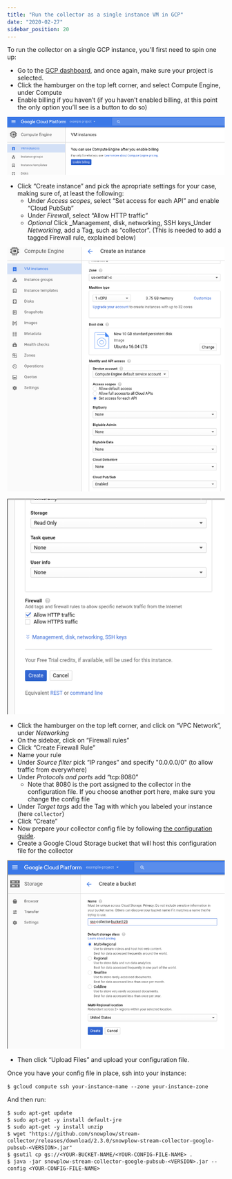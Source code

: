 ```yaml
---
title: "Run the collector as a single instance VM in GCP"
date: "2020-02-27"
sidebar_position: 20
---
```


To run the collector on a single GCP instance, you'll first need to spin one up:

- Go to the [GCP dashboard](https://console.cloud.google.com/home/dashboard), and once again, make sure your project is selected.
- Click the hamburger on the top left corner, and select Compute Engine, under Compute
- Enable billing if you haven’t (if you haven’t enabled billing, at this point the only option you’ll see is a button to do so)

![](images/gcloud-create-instance-1.png)

- Click “Create instance” and pick the apropriate settings for your case, making sure of, at least the following:
    - Under _Access scopes_, select “Set access for each API” and enable “Cloud PubSub”
    - Under _Firewall_, select “Allow HTTP traffic”
    - _Optional_ Click _Management, disk, networking, SSH keys_Under _Networking_, add a Tag, such as “collector”. (This is needed to add a tagged Firewall rule, explained below)

![](images/gcloud-create-instance-2.png)

![](images/gcloud-create-instance-3.png)

- Click the hamburger on the top left corner, and click on “VPC Network”, under _Networking_
- On the sidebar, click on “Firewall rules”
- Click “Create Firewall Rule”
- Name your rule
- Under _Source filter_ pick “IP ranges” and specify "0.0.0.0/0" (to allow traffic from everywhere)
- Under _Protocols and ports_ add “tcp:8080”
    - Note that 8080 is the port assigned to the collector in the configuration file. If you choose another port here, make sure you change the config file
- Under _Target tags_ add the Tag with which you labeled your instance (here `collector`)
- Click “Create”
- Now prepare your collector config file by following [the configuration guide](/docs/pipeline-components-and-applications/stream-collector/configure/).
- Create a Google Cloud Storage bucket that will host this configuration file for the collector

![](images/gcloud-create-bucket-1.png)

- Then click “Upload Files” and upload your configuration file.

Once you have your config file in place, ssh into your instance:

```
$ gcloud compute ssh your-instance-name --zone your-instance-zone
```

And then run:

```
$ sudo apt-get update
$ sudo apt-get -y install default-jre
$ sudo apt-get -y install unzip
$ wget "https://github.com/snowplow/stream-collector/releases/download/2.3.0/snowplow-stream-collector-google-pubsub-<VERSION>.jar"
$ gsutil cp gs://<YOUR-BUCKET-NAME/<YOUR-CONFIG-FILE-NAME> .
$ java -jar snowplow-stream-collector-google-pubsub-<VERSION>.jar --config <YOUR-CONFIG-FILE-NAME>
```
